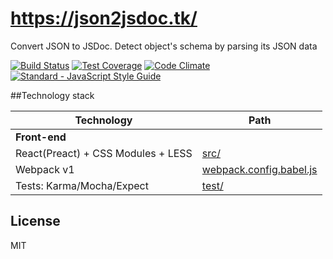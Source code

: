 # https://json2jsdoc.tk/
Convert JSON to JSDoc. Detect object's schema by parsing its JSON data

[![Build Status](https://semaphoreci.com/api/v1/alexjust/json2jsdoc/branches/master/shields_badge.svg)](https://semaphoreci.com/alexjust/json2jsdoc) [![Test Coverage](https://codeclimate.com/github/Alex-Just/json2jsdoc/badges/coverage.svg)](https://codeclimate.com/github/Alex-Just/json2jsdoc/coverage) [![Code Climate](https://codeclimate.com/github/Alex-Just/json2jsdoc/badges/gpa.svg)](https://codeclimate.com/github/Alex-Just/json2jsdoc) [![Standard - JavaScript Style Guide](https://img.shields.io/badge/code_style-standard-brightgreen.svg)](http://standardjs.com/)

##Technology stack

Technology | Path
--- | ---
**Front-end** | 
React(Preact) + CSS Modules + LESS | [src/](src)
Webpack v1 | [webpack.config.babel.js](webpack.config.babel.js)
Tests: Karma/Mocha/Expect | [test/](test)

## License

MIT
